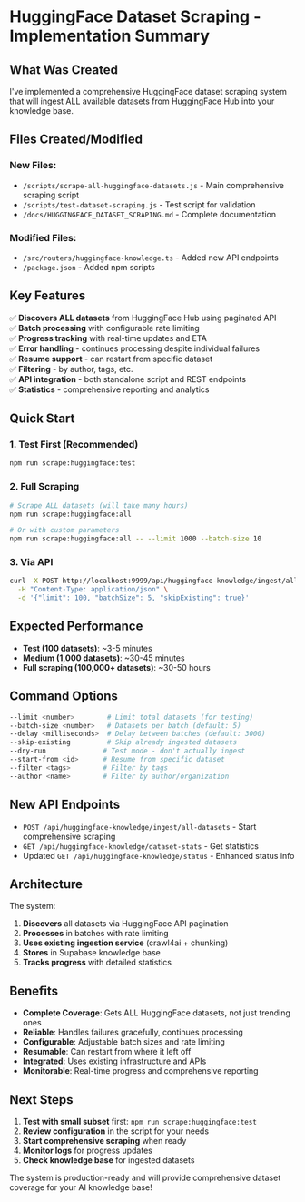 # HuggingFace Dataset Scraping - Implementation Summary

## What Was Created

I've implemented a comprehensive HuggingFace dataset scraping system that will ingest ALL available datasets from HuggingFace Hub into your knowledge base.

## Files Created/Modified

### New Files:
- `/scripts/scrape-all-huggingface-datasets.js` - Main comprehensive scraping script
- `/scripts/test-dataset-scraping.js` - Test script for validation
- `/docs/HUGGINGFACE_DATASET_SCRAPING.md` - Complete documentation

### Modified Files:
- `/src/routers/huggingface-knowledge.ts` - Added new API endpoints
- `/package.json` - Added npm scripts

## Key Features

✅ **Discovers ALL datasets** from HuggingFace Hub using paginated API  
✅ **Batch processing** with configurable rate limiting  
✅ **Progress tracking** with real-time updates and ETA  
✅ **Error handling** - continues processing despite individual failures  
✅ **Resume support** - can restart from specific dataset  
✅ **Filtering** - by author, tags, etc.  
✅ **API integration** - both standalone script and REST endpoints  
✅ **Statistics** - comprehensive reporting and analytics  

## Quick Start

### 1. Test First (Recommended)
```bash
npm run scrape:huggingface:test
```

### 2. Full Scraping
```bash
# Scrape ALL datasets (will take many hours)
npm run scrape:huggingface:all

# Or with custom parameters
npm run scrape:huggingface:all -- --limit 1000 --batch-size 10
```

### 3. Via API
```bash
curl -X POST http://localhost:9999/api/huggingface-knowledge/ingest/all-datasets \
  -H "Content-Type: application/json" \
  -d '{"limit": 100, "batchSize": 5, "skipExisting": true}'
```

## Expected Performance

- **Test (100 datasets)**: ~3-5 minutes
- **Medium (1,000 datasets)**: ~30-45 minutes
- **Full scraping (100,000+ datasets)**: ~30-50 hours

## Command Options

```bash
--limit <number>        # Limit total datasets (for testing)
--batch-size <number>   # Datasets per batch (default: 5)
--delay <milliseconds>  # Delay between batches (default: 3000)
--skip-existing         # Skip already ingested datasets
--dry-run              # Test mode - don't actually ingest
--start-from <id>      # Resume from specific dataset
--filter <tags>        # Filter by tags
--author <name>        # Filter by author/organization
```

## New API Endpoints

- `POST /api/huggingface-knowledge/ingest/all-datasets` - Start comprehensive scraping
- `GET /api/huggingface-knowledge/dataset-stats` - Get statistics
- Updated `GET /api/huggingface-knowledge/status` - Enhanced status info

## Architecture

The system:
1. **Discovers** all datasets via HuggingFace API pagination
2. **Processes** in batches with rate limiting
3. **Uses existing ingestion service** (crawl4ai + chunking)
4. **Stores** in Supabase knowledge base
5. **Tracks progress** with detailed statistics

## Benefits

- **Complete Coverage**: Gets ALL HuggingFace datasets, not just trending ones
- **Reliable**: Handles failures gracefully, continues processing
- **Configurable**: Adjustable batch sizes and rate limiting
- **Resumable**: Can restart from where it left off
- **Integrated**: Uses existing infrastructure and APIs
- **Monitorable**: Real-time progress and comprehensive reporting

## Next Steps

1. **Test with small subset** first: `npm run scrape:huggingface:test`
2. **Review configuration** in the script for your needs
3. **Start comprehensive scraping** when ready
4. **Monitor logs** for progress updates
5. **Check knowledge base** for ingested datasets

The system is production-ready and will provide comprehensive dataset coverage for your AI knowledge base!